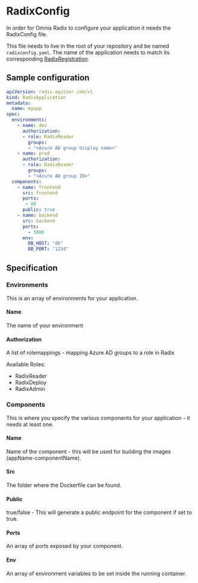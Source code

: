 # RadixConfig

In order for Omnia Radix to configure your application it needs the RadixConfig file. 

This file needs to live in the root of your repository and be named `radixconfig.yaml`.
The name of the application needs to match its corresponding [RadixRegistration](radixregistration.md).

## Sample configuration

```yaml
apiVersion: radix.equinor.com/v1
kind: RadixApplication
metadata:
  name: myapp
spec:
  environments:
    - name: dev
      authorization:
      - role: RadixReader
        groups:
        - "<Azure AD group display name>"
    - name: prod
      authorization:
      - role: RadixReader
        groups:
        - "<Azure AD group ID>"
  components:
    - name: frontend
      src: frontend
      ports:
       - 80
      public: true
    - name: backend
      src: backend
      ports:
        - 5000
      env:
        DB_HOST: "db"
        DB_PORT: "1234"
```

## Specification

### Environments

This is an array of environments for your application.

#### Name

The name of your environment

#### Authorization

A list of rolemappings - mapping Azure AD groups to a role in Radix

Available Roles:
- RadixReader
- RadixDeploy
- RadixAdmin

### Components

This is where you specify the various components for your application - it needs at least one.

#### Name

Name of the component - this will be used for building the images (appName-componentName).

#### Src

The folder where the Dockerfile can be found.

#### Public

true/false - This will generate a public endpoint for the component if set to true.

#### Ports

An array of ports exposed by your component.

#### Env

An array of environment variables to be set inside the running container.